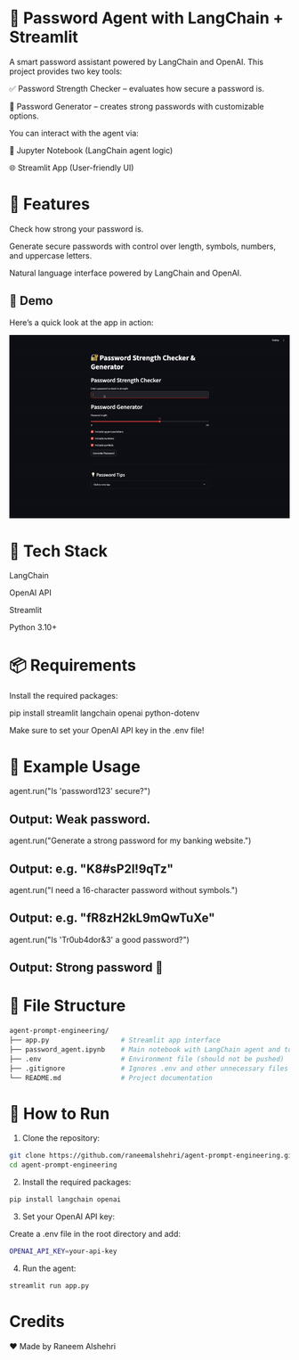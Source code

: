 # 🔐 Password Agent with LangChain + Streamlit

A smart password assistant powered by LangChain and OpenAI. This project provides two key tools:

✅ Password Strength Checker – evaluates how secure a password is.

🔐 Password Generator – creates strong passwords with customizable options.

You can interact with the agent via:

🧠 Jupyter Notebook (LangChain agent logic)

🌐 Streamlit App (User-friendly UI)



# 🚀 Features

Check how strong your password is.

Generate secure passwords with control over length, symbols, numbers, and uppercase letters.

Natural language interface powered by LangChain and OpenAI.


## 🎥 Demo

Here’s a quick look at the app in action:

![Demo](./demo.gif)


# 🧰 Tech Stack
LangChain

OpenAI API

Streamlit

Python 3.10+


# 📦 Requirements
Install the required packages:

pip install streamlit langchain openai python-dotenv

Make sure to set your OpenAI API key in the .env file!


# 🧪 Example Usage
agent.run("Is 'password123' secure?")
## Output: Weak password.

agent.run("Generate a strong password for my banking website.")
## Output: e.g. "K8#sP2l!9qTz"

agent.run("I need a 16-character password without symbols.")
## Output: e.g. "fR8zH2kL9mQwTuXe"

agent.run("Is 'Tr0ub4dor&3' a good password?")
## Output: Strong password 💪


# 📁 File Structure
```bash
agent-prompt-engineering/
├── app.py                  # Streamlit app interface
├── password_agent.ipynb    # Main notebook with LangChain agent and tools
├── .env                    # Environment file (should not be pushed)
├── .gitignore              # Ignores .env and other unnecessary files
└── README.md               # Project documentation
```


# 📝 How to Run
1. Clone the repository:
```bash
git clone https://github.com/raneemalshehri/agent-prompt-engineering.git
cd agent-prompt-engineering
```
2. Install the required packages:
```bash
pip install langchain openai
```
3. Set your OpenAI API key:

Create a .env file in the root directory and add:
```bash
OPENAI_API_KEY=your-api-key
```
4. Run the agent:
```bash
streamlit run app.py
```

# Credits
 ❤ Made by Raneem Alshehri

